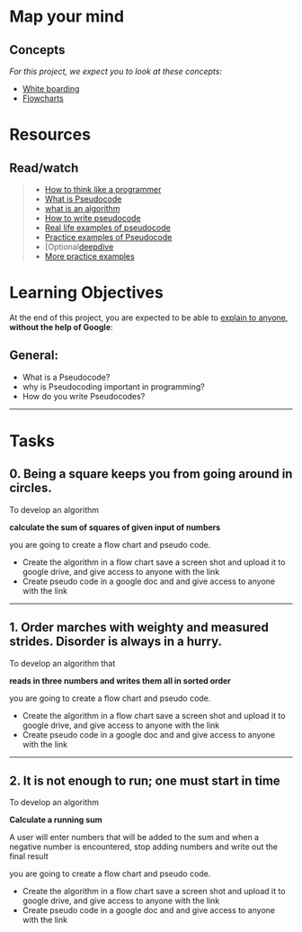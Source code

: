 # Map your mind

## Concepts

_For this project, we expect you to look at these concepts:_

-   [White boarding](https://github.com/Ahmed-A-T/ALX-SE-Learning-Journey/blob/main/Concepts/White_boarding.md)
-   [Flowcharts](https://github.com/Ahmed-A-T/ALX-SE-Learning-Journey/blob/main/Concepts/Flowcharts.md)

# Resources

## **Read/watch**
> -   [How to think like a programmer](https://www.youtube.com/watch?v=rWMuEIcdJP4 "How to think like a programmer")
> -   [What is Pseudocode](https://www.youtube.com/watch?v=PwGA4Lm8zuE "What is Pseudocode")
> -   [what is an algorithm](https://www.youtube.com/watch?v=6hfOvs8pY1k "what is an algorithm")
> -   [How to write pseudocode](https://www.geeksforgeeks.org/how-to-write-a-pseudo-code/ "How to write pseudocode")
> -   [Real life examples of pseudocode](https://www.youtube.com/watch?v=preyTbKXDoQ&t=400s "Real life examples of pseudocode")
> -   [Practice examples of Pseudocode](https://www.youtube.com/watch?v=preyTbKXDoQ&t=657s "Practice examples of Pseudocode")
> -   \[Optional[deepdive](https://profiles.canterbury.ac.nz/Tim-Bell "deepdive")
> -   [More practice examples](https://computersciencewiki.org/images/e/ea/Pseudo_Code_Practice_Problems.pdf "More practice examples")

# Learning Objectives
At the end of this project, you are expected to be able to [explain to anyone](https://fs.blog/feynman-learning-technique/ "explain to anyone"), **without the help of Google**:

## General:
-   What is a Pseudocode?
-   why is Pseudocoding important in programming?
-   How do you write Pseudocodes?

---

# Tasks

## 0\. Being a square keeps you from going around in circles.
To develop an algorithm

**calculate the sum of squares of given input of numbers**

you are going to create a flow chart and pseudo code.

-   Create the algorithm in a flow chart save a screen shot and upload it to google drive, and give access to anyone with the link
-   Create pseudo code in a google doc and and give access to anyone with the link

---

## 1\. Order marches with weighty and measured strides. Disorder is always in a hurry.
To develop an algorithm that

**reads in three numbers and writes them all in sorted order**

you are going to create a flow chart and pseudo code.

-   Create the algorithm in a flow chart save a screen shot and upload it to google drive, and give access to anyone with the link
-   Create pseudo code in a google doc and and give access to anyone with the link

---

## 2\. It is not enough to run; one must start in time
To develop an algorithm

**Calculate a running sum**

A user will enter numbers that will be added to the sum and when a negative number is encountered, stop adding numbers and write out the final result

you are going to create a flow chart and pseudo code.

-   Create the algorithm in a flow chart save a screen shot and upload it to google drive, and give access to anyone with the link
-   Create pseudo code in a google doc and and give access to anyone with the link
